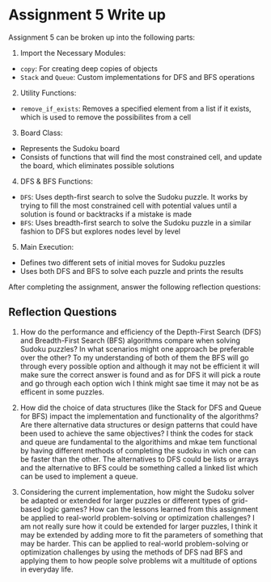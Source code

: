 # Assignment 5 Write up

Assignment 5 can be broken up into the following parts:
1. Import the Necessary Modules:
- `copy`: For creating deep copies of objects
- `Stack` and `Queue`: Custom implementations for DFS and BFS operations
2. Utility Functions: 
- `remove_if_exists`: Removes a specified element from a list if it exists, which is used to remove the possibilites from a cell
3. Board Class:
- Represents the Sudoku board
- Consists of functions that will find the most constrained cell, and update the board, which eliminates possible solutions
4. DFS & BFS Functions:
- `DFS`: Uses depth-first search to solve the Sudoku puzzle. It works by trying to fill the most constrained cell with potential values until a solution is found or backtracks if a mistake is made
- `BFS`: Uses breadth-first search to solve the Sudoku puzzle in a similar fashion to DFS but explores nodes level by level
5. Main Execution:
- Defines two different sets of initial moves for Sudoku puzzles
- Uses both DFS and BFS to solve each puzzle and prints the results


After completing the assignment, answer the following reflection questions:

## Reflection Questions

1. How do the performance and efficiency of the Depth-First Search (DFS) and Breadth-First Search (BFS) algorithms compare when solving Sudoku puzzles? In what scenarios might one approach be preferable over the other?
To my understanding of both of them the BFS will go through every possible option and although it may not be efficient it will make sure the correct answer is found and as for DFS it will pick a route and go through each option wich I think might sae time it may not be as efficent in some puzzles. 

2. How did the choice of data structures (like the Stack for DFS and Queue for BFS) impact the implementation and functionality of the algorithms? Are there alternative data structures or design patterns that could have been used to achieve the same objectives?
    I think the codes for stack and queue are fundamental to the algorithims and mkae tem functional by having different methods of completing the sudoku in wich one can be faster than the other. The alternatives to DFS could be lists or arrays and the alternative to BFS could be something called a linked list which can be used to implement a queue.

3. Considering the current implementation, how might the Sudoku solver be adapted or extended for larger puzzles or different types of grid-based logic games? How can the lessons learned from this assignment be applied to real-world problem-solving or optimization challenges?
    I am not really sure how it could be extended for larger puzzles, I think it may be extended by adding more to fit the parameters of something that may be harder. This can be applied to real-world problem-solving or optimization challenges by using the methods of DFS nad BFS and applying them to how people solve problems wit a multitude of options in everyday life.

